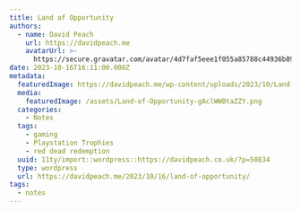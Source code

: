 ```yaml
---
title: Land of Opportunity
authors:
  - name: David Peach
    url: https://davidpeach.me
    avatarUrl: >-
      https://secure.gravatar.com/avatar/4d7faf5eee1f055a85788c44936b8995eaab6dfb004e7854ec747ccb272e91ee?s=96&d=mm&r=g
date: 2023-10-16T16:11:00.000Z
metadata:
  featuredImage: https://davidpeach.me/wp-content/uploads/2023/10/Land-of-Opportunity.png
  media:
    featuredImage: /assets/Land-of-Opportunity-gAclWWBtaZZY.png
  categories:
    - Notes
  tags:
    - gaming
    - Playstation Trophies
    - red dead redemption
  uuid: 11ty/import::wordpress::https://davidpeach.co.uk/?p=50834
  type: wordpress
  url: https://davidpeach.me/2023/10/16/land-of-opportunity/
tags:
  - notes
---
```

